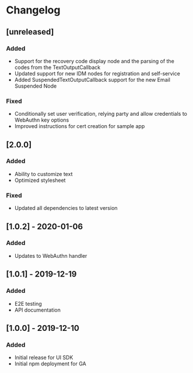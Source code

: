 # Changelog

## [unreleased]

### Added

- Support for the recovery code display node and the parsing of the codes from the TextOutputCallback
- Updated support for new IDM nodes for registration and self-service
- Added SuspendedTextOutputCallback support for the new Email Suspended Node

### Fixed

- Conditionally set user verification, relying party and allow credentials to WebAuthn key options
- Improved instructions for cert creation for sample app

## [2.0.0]

### Added

- Ability to customize text
- Optimized stylesheet

### Fixed

- Updated all dependencies to latest version

## [1.0.2] - 2020-01-06

### Added

- Updates to WebAuthn handler

## [1.0.1] - 2019-12-19

### Added

- E2E testing
- API documentation

## [1.0.0] - 2019-12-10

### Added

- Initial release for UI SDK
- Initial npm deployment for GA
